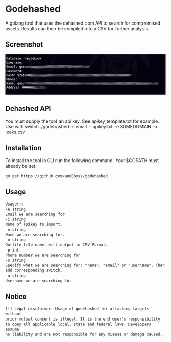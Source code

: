 
# Godehashed
A golang tool that uses the dehashed.com API to search for compromised assets. Results can then be compiled into a CSV for further analysis.

## Screenshot

![](screenshot.jpg)

## Dehashed API

You must supply the tool an api key. See apikey_template.txt for example.
Use with switch ./godehashed -s email -i apikey.txt -e SOMEDOMAIN -o leaks.csv

## Installation

To install the tool in CLI run the following command. Your $GOPATH must already be set.

```go get https://github.com/an00byss/godehashed```

## Usage

```
Usage():
-e string  
Email we are searching for  
-i string  
Name of apikey to import.  
-n string  
Name we are searching for.  
-o string  
Outfile file name, will output in CSV Format.  
-p int  
Phone number we are searching for  
-s string  
Specify what we are searching for: "name", "email" or "username". Then add corresponding switch.  
-u string  
Username we are searching for
```

## Notice

```
[!] Legal disclaimer: Usage of godehashed for attacking targets without
prior mutual consent is illegal. It is the end user's responsibility
to obey all applicable local, state and federal laws. Developers assume
no liability and are not responsible for any misuse or damage caused.
```


